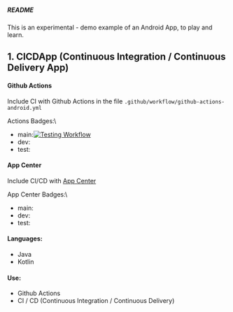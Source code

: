 ##### README

This is an experimental - demo example of an Android App, to play and learn.


## 1. CICDApp (Continuous Integration / Continuous Delivery App)


#### Github Actions

Include CI with Github Actions in the file `.github/workflow/github-actions-android.yml`

Actions Badges:\
- main:[![Testing Workflow](https://github.com/bitlibitloque/CICDApp/actions/workflows/github-actions-android.yml/badge.svg)](https://github.com/bitlibitloque/CICDApp/actions/workflows/github-actions-android.yml)
- dev:
- test:

#### App Center

Include CI/CD with [App Center](https://appcenter.ms/)

App Center Badges:\
- main:
- dev:
- test:

#### Languages:

* Java
* Kotlin

#### Use:

- Github Actions
- CI / CD (Continuous Integration / Continuous Delivery)


